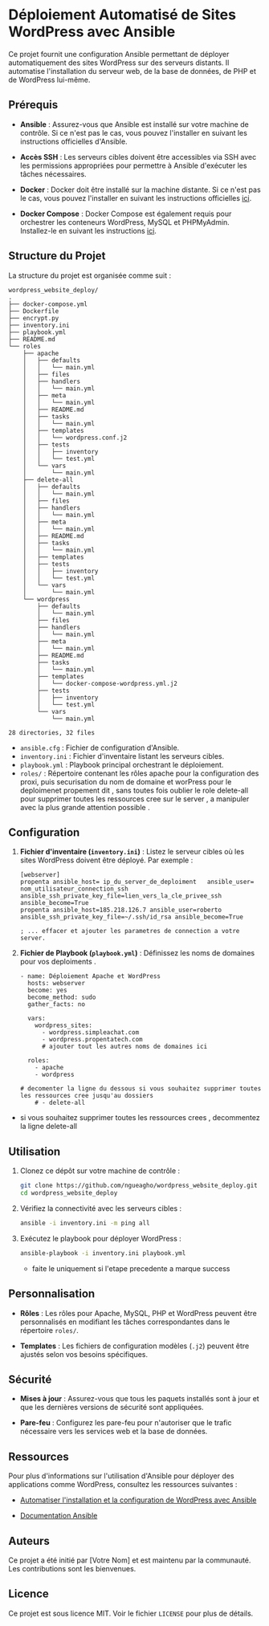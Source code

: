 # Déploiement Automatisé de Sites WordPress avec Ansible

Ce projet fournit une configuration Ansible permettant de déployer automatiquement des sites WordPress sur des serveurs distants. Il automatise l'installation du serveur web, de la base de données, de PHP et de WordPress lui-même.

## Prérequis

- **Ansible** : Assurez-vous que Ansible est installé sur votre machine de contrôle. Si ce n'est pas le cas, vous pouvez l'installer en suivant les instructions officielles d'Ansible.

- **Accès SSH** : Les serveurs cibles doivent être accessibles via SSH avec les permissions appropriées pour permettre à Ansible d'exécuter les tâches nécessaires.

- **Docker** : Docker doit être installé sur la machine distante. Si ce n'est pas le cas, vous pouvez l'installer en suivant les instructions officielles [ici](https://docs.docker.com/engine/install/).
  
- **Docker Compose** : Docker Compose est également requis pour orchestrer les conteneurs WordPress, MySQL et PHPMyAdmin. Installez-le en suivant les instructions [ici](https://docs.docker.com/compose/install/).


## Structure du Projet

La structure du projet est organisée comme suit :
```
wordpress_website_deploy/ 
.
├── docker-compose.yml
├── Dockerfile
├── encrypt.py
├── inventory.ini
├── playbook.yml
├── README.md
└── roles
    ├── apache
    │   ├── defaults
    │   │   └── main.yml
    │   ├── files
    │   ├── handlers
    │   │   └── main.yml
    │   ├── meta
    │   │   └── main.yml
    │   ├── README.md
    │   ├── tasks
    │   │   └── main.yml
    │   ├── templates
    │   │   └── wordpress.conf.j2
    │   ├── tests
    │   │   ├── inventory
    │   │   └── test.yml
    │   └── vars
    │       └── main.yml
    ├── delete-all
    │   ├── defaults
    │   │   └── main.yml
    │   ├── files
    │   ├── handlers
    │   │   └── main.yml
    │   ├── meta
    │   │   └── main.yml
    │   ├── README.md
    │   ├── tasks
    │   │   └── main.yml
    │   ├── templates
    │   ├── tests
    │   │   ├── inventory
    │   │   └── test.yml
    │   └── vars
    │       └── main.yml
    └── wordpress
        ├── defaults
        │   └── main.yml
        ├── files
        ├── handlers
        │   └── main.yml
        ├── meta
        │   └── main.yml
        ├── README.md
        ├── tasks
        │   └── main.yml
        ├── templates
        │   └── docker-compose-wordpress.yml.j2
        ├── tests
        │   ├── inventory
        │   └── test.yml
        └── vars
            └── main.yml

28 directories, 32 files
```



- `ansible.cfg` : Fichier de configuration d'Ansible.
- `inventory.ini` : Fichier d'inventaire listant les serveurs cibles.
- `playbook.yml` : Playbook principal orchestrant le déploiement.
- `roles/` : Répertoire contenant les rôles apache pour la configuration des proxi, puis securisation du nom de domaine et worPress pour le deploimenet propement dit , sans toutes fois oublier le role delete-all pour supprimer toutes les ressources cree sur le server , a manipuler avec la plus grande attention possible .

## Configuration

1. **Fichier d'inventaire (`inventory.ini`)** : Listez le serveur cibles où les sites WordPress doivent être déployé. Par exemple :

    ```
    [webserver]
    propenta ansible_host= ip_du_server_de_deploiment   ansible_user= nom_utilisateur_connection_ssh ansible_ssh_private_key_file=lien_vers_la_cle_privee_ssh  ansible_become=True
    propenta ansible_host=185.218.126.7 ansible_user=roberto ansible_ssh_private_key_file=~/.ssh/id_rsa ansible_become=True

    ; ... effacer et ajouter les parametres de connection a votre server.
    ```

2. **Fichier de Playbook (`playbook.yml`)** : Définissez les noms de domaines pour vos deploiments .

    ```
    - name: Déploiement Apache et WordPress
      hosts: webserver
      become: yes
      become_method: sudo
      gather_facts: no
    
      vars:
        wordpress_sites:
          - wordpress.simpleachat.com
          - wordpress.propentatech.com 
          # ajouter tout les autres noms de domaines ici
          
      roles:
        - apache
        - wordpress 
    
    # decomenter la ligne du dessous si vous souhaitez supprimer toutes les ressources cree jusqu'au dossiers 
        # - delete-all
    
    ```
- si vous souhaitez supprimer toutes les ressources crees , decommentez la ligne delete-all
   

## Utilisation

1. Clonez ce dépôt sur votre machine de contrôle :

    ```bash
    git clone https://github.com/ngueagho/wordpress_website_deploy.git
    cd wordpress_website_deploy
    ```

2. Vérifiez la connectivité avec les serveurs cibles :

    ```bash
    ansible -i inventory.ini -m ping all 
    ```

3. Exécutez le playbook pour déployer WordPress :

    ```bash
    ansible-playbook -i inventory.ini playbook.yml
    ```
    - faite le uniquement si l'etape precedente a marque success

## Personnalisation

- **Rôles** : Les rôles pour Apache, MySQL, PHP et WordPress peuvent être personnalisés en modifiant les tâches correspondantes dans le répertoire `roles/`.

- **Templates** : Les fichiers de configuration modèles (`.j2`) peuvent être ajustés selon vos besoins spécifiques.

## Sécurité

- **Mises à jour** : Assurez-vous que tous les paquets installés sont à jour et que les dernières versions de sécurité sont appliquées.

- **Pare-feu** : Configurez les pare-feu pour n'autoriser que le trafic nécessaire vers les services web et la base de données.

## Ressources

Pour plus d'informations sur l'utilisation d'Ansible pour déployer des applications comme WordPress, consultez les ressources suivantes :

- [Automatiser l'installation et la configuration de WordPress avec Ansible](https://www.digitalocean.com/community/tutorials/how-to-use-ansible-to-install-and-set-up-wordpress-with-lamp-on-ubuntu-18-04-fr)

- [Documentation Ansible](https://docs.ansible.com/ansible/latest/index.html)

## Auteurs

Ce projet a été initié par [Votre Nom] et est maintenu par la communauté. Les contributions sont les bienvenues.

## Licence

Ce projet est sous licence MIT. Voir le fichier `LICENSE` pour plus de détails.
